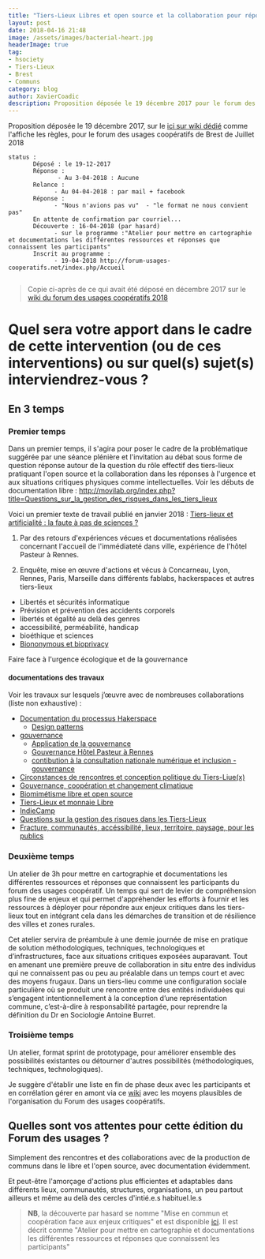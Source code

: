 ```yaml
---
title: "Tiers-Lieux Libres et open source et la collaboration pour répondre aux enjeux critiques"
layout: post
date: 2018-04-16 21:48
image: /assets/images/bacterial-heart.jpg
headerImage: true
tag:
- hsociety
- Tiers-Lieux
- Brest
- Communs
category: blog
author: XavierCoadic
description: Proposition déposée le 19 décembre 2017 pour le forum des usages coopératifs de Brest de Juillet 2018
---
```


Proposition déposée le 19 décembre 2017, sur le [ici sur wiki dédié](http://forum-usages-cooperatifs.net/index.php/Contrib:Tiers-Lieux_:_L%27open_source_et_la_collaboration_pour_r%C3%A9pondre_aux_enjeux_critiques) comme l'affiche les règles, pour le forum des usages coopératifs de Brest de Juillet 2018


```
status : 
       Déposé : le 19-12-2017
       Réponse :
              - Au 3-04-2018 : Aucune
       Relance : 
             - Au 04-04-2018 : par mail + facebook
       Réponse : 
             - "Nous n'avions pas vu"  - "le format ne nous convient pas"
       En attente de confirmation par courriel...
       Découverte : 16-04-2018 (par hasard)
             - sur le programme :"Atelier pour mettre en cartographie et documentations les différentes ressources et réponses que connaissent les participants"
       Inscrit au programme : 
             - 19-04-2018 http://forum-usages-cooperatifs.net/index.php/Accueil      
       
```             

> Copie ci-après de ce qui avait été déposé en décembre 2017 sur le [wiki du forum des usages coopératifs 2018](http://forum-usages-cooperatifs.net/index.php/Contrib:Tiers-Lieux_:_L%27open_source_et_la_collaboration_pour_r%C3%A9pondre_aux_enjeux_critiques)

# Quel sera votre apport dans le cadre de cette intervention (ou de ces interventions) ou sur quel(s) sujet(s) interviendrez-vous ?

## En 3 temps

### Premier temps

Dans un premier temps, il s'agira pour poser le cadre de la problématique suggérée par une séance plénière et l'invitation au débat sous forme de question réponse autour de la question du rôle effectif des tiers-lieux pratiquant l'open source et la collaboration dans les réponses à l'urgence et aux situations critiques physiques comme intellectuelles. Voir les débuts de documentation libre : <http://movilab.org/index.php?title=Questions_sur_la_gestion_des_risques_dans_les_tiers_lieux>

Voici un premier texte de travail publié en janvier 2018 : [Tiers-lieux et artificialité : la faute à pas de sciences ?](https://xavcc.github.io/tilios-sciences/)

1. Par des retours d'expériences vécues et documentations réalisées concernant l'accueil de l'immédiateté dans ville, expérience de l'hôtel Pasteur à Rennes.

2. Enquête, mise en œuvre d'actions et vécus à Concarneau, Lyon, Rennes, Paris, Marseille dans différents fablabs, hackerspaces et autres tiers-lieux

  * Libertés et sécurités informatique
  * Prévision et prévention des accidents corporels
  * libertés et égalité au delà des genres
  * accessibilité, perméabilité, handicap
  * bioéthique et sciences
  * [Biononymous et bioprivacy](https://xavcc.github.io/biononymous)

<span class="evidence">Faire face à l'urgence écologique et de la gouvernance</span>

#### documentations des travaux

Voir les travaux sur lesquels j’œuvre avec de nombreuses collaborations (liste non exhaustive) :

+ [Documentation du processus Hakerspace](http://movilab.org/index.php?title=HackerSpace) 
  + [Design patterns](https://xavcc.github.io/tilios-design)
+ [gouvernance](https://xavcc.github.io/tags/#gouvernance)
   + [Application de la gouvernance](https://lebiome.github.io/#LeBiome/gouvernance)
   + [Gouvernance Hôtel Pasteur à Rennes](https://notesondesign.org/hotel-pasteur)
   + [contibution à la consultation nationale numérique et inclusion - gouvernance](https://strategie.societenumerique.gouv.fr/topic/38/les-%C3%A9cueils-de-gouvernance-%C3%A0-%C3%A9viter/5)
+ [Circonstances de rencontres et conception politique du Tiers-Liue(x)](http://movilab.org/index.php?title=Etapes_vers_une_conception_politique_du_tiers-lieu/En_cours)
+ [Gouvernance, coopération et changement climatique](https://xavcc.github.io/climate)
+ [Biomimétisme libre et open source](http://movilab.org/index.php?title=BILIOS:_Biomim%C3%A9tisme_Libre_et_Open_Source._Camp_2017)
+ [Tiers-Lieux et monnaie Libre](http://movilab.org/index.php?title=Tiers-lieux_et_monnaie_libre)
+ [IndieCamp](http://movilab.org/index.php?title=IndieCamp)
+ [Questions sur la gestion des risques dans les Tiers-Lieux](http://movilab.org/index.php?title=Questions_sur_la_gestion_des_risques_dans_les_tiers_lieux>)
+ [Fracture, communautés, accéssibilité, lieux, territoire, paysage, pour les publics](https://strategie.societenumerique.gouv.fr/topic/79/fracture-communaut%C3%A9s-acc%C3%A9ssibilit%C3%A9-lieux-territoire-paysage-pour-les-publics)

### Deuxième temps

Un atelier de 3h pour mettre en cartographie et documentations les différentes ressources et réponses que connaissent les participants du forum des usages coopératif. Un temps qui sert de levier de compréhension plus fine de enjeux et qui permet d'appréhender les efforts à fournir et les ressources à déployer pour répondre aux enjeux critiques dans les tiers-lieux tout en intégrant cela dans les démarches de transition et de résilience des villes et zones rurales.

Cet atelier servira de préambule à une demie journée de mise en pratique de solution méthodologiques, techniques, technologiques et d’infrastructures, face aux situations critiques exposées auparavant. Tout en amenant une première preuve de collaboration in situ entre des individus qui ne connaissent pas ou peu au préalable dans un temps court et avec des moyens frugaux. Dans un tiers-lieu comme une configuration sociale particulière où se produit une rencontre entre des entités individuées qui s’engagent intentionnellement à la conception d’une représentation commune, c’est-à-dire à responsabilité partagée, pour reprendre la définition du Dr en Sociologie Antoine Burret.

### Troisième temps

Un atelier, format sprint de prototypage, pour améliorer ensemble des possibilités existantes ou détourner d'autres possibilités (méthodologiques, techniques, technologiques).

Je suggère d'établir une liste en fin de phase deux avec les participants et en corrélation gérer en amont via ce [wiki](http://forum-usages-cooperatifs.net/index.php/Contrib:Tiers-Lieux_:_L%27open_source_et_la_collaboration_pour_r%C3%A9pondre_aux_enjeux_critiques) avec les moyens plausibles de l'organisation du Forum des usages coopératifs.

## Quelles sont vos attentes pour cette édition du Forum des usages ?

Simplement des rencontres et des collaborations avec de la production de communs dans le libre et l'open source, avec documentation évidemment.

Et peut-être l'amorçage d'actions plus efficientes et adaptables dans différents lieux, communautés, structures, organisations, un peu partout ailleurs et même au delà des cercles d'intié.e.s habituel.le.s


> **NB**, la découverte par hasard se nomme "Mise en commun et coopération face aux enjeux critiques" et est disponible [ici](http://forum-usages-cooperatifs.net/index.php/Mise_en_commun_et_coop%C3%A9ration_face_aux_enjeux_critiques). Il est décrit comme "Atelier pour mettre en cartographie et documentations les différentes ressources et réponses que connaissent les participants"
